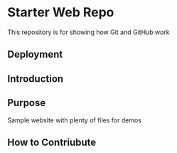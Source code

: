 # Starter Web Repo

This repository is for showing how Git and GitHub work
## Deployment

## Introduction

## Purpose

Sample website with plenty of files for demos

## How to Contriubute